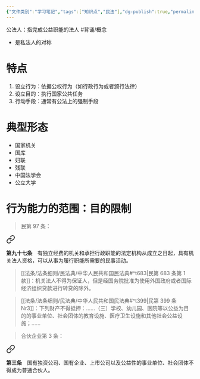 ```yaml
---
{"文件类别":"学习笔记","tags":["知识点","民法"],"dg-publish":true,"permalink":"/学习笔记studyup/民法总论/公法人/","dgPassFrontmatter":true,"created":"2024-07-04T15:06:45.131+08:00","updated":"2024-11-17T16:12:28.369+08:00"}
---
```


公法人：指完成公益职能的法人 #背诵/概念 
- 是私法人的对称
# 特点
1. 设立行为：依据公权行为（如行政行为或者颁行法律）
2. 设立目的：执行国家公共任务
3. 行动手段：通常有公法上的强制手段 
# 典型形态 
- 国家机关
- 国库
- 妇联
- 残联
- 中国法学会
- 公立大学 
# 行为能力的范围：目的限制
>民第 97 条：
<div class="transclusion internal-embed is-loaded"><a class="markdown-embed-link" href="/////#t97" aria-label="Open link"><svg xmlns="http://www.w3.org/2000/svg" width="24" height="24" viewBox="0 0 24 24" fill="none" stroke="currentColor" stroke-width="2" stroke-linecap="round" stroke-linejoin="round" class="svg-icon lucide-link"><path d="M10 13a5 5 0 0 0 7.54.54l3-3a5 5 0 0 0-7.07-7.07l-1.72 1.71"></path><path d="M14 11a5 5 0 0 0-7.54-.54l-3 3a5 5 0 0 0 7.07 7.07l1.71-1.71"></path></svg></a><div class="markdown-embed">



**第九十七条**　有独立经费的机关和承担行政职能的法定机构从成立之日起，具有机关法人资格，可以从事为履行职能所需要的民事活动。 

</div></div>


> [[法条/法条细则/民法典/中华人民共和国民法典#^t683\|民第 683 条第 1 款]]：机关法人不得为保证人，但是经国务院批准为使用外国政府或者国际经济组织贷款进行转贷的除外。

> [[法条/法条细则/民法典/中华人民共和国民法典#^t399\|民第 399 条Nr3]]：下列财产不得抵押：......（三）学校、幼儿园、医院等以公益为目的的事业单位、社会团体的教育设施、医疗卫生设施和其他社会公益设施；......

>合伙企业第 3 条：
<div class="transclusion internal-embed is-loaded"><a class="markdown-embed-link" href="////#t3" aria-label="Open link"><svg xmlns="http://www.w3.org/2000/svg" width="24" height="24" viewBox="0 0 24 24" fill="none" stroke="currentColor" stroke-width="2" stroke-linecap="round" stroke-linejoin="round" class="svg-icon lucide-link"><path d="M10 13a5 5 0 0 0 7.54.54l3-3a5 5 0 0 0-7.07-7.07l-1.72 1.71"></path><path d="M14 11a5 5 0 0 0-7.54-.54l-3 3a5 5 0 0 0 7.07 7.07l1.71-1.71"></path></svg></a><div class="markdown-embed">



**第三条**　国有独资公司、国有企业、上市公司以及公益性的事业单位、社会团体不得成为普通合伙人。 

</div></div>

